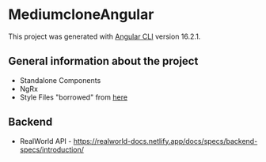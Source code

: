 # MediumcloneAngular

This project was generated with [Angular CLI](https://github.com/angular/angular-cli) version 16.2.1.

## General information about the project

- Standalone Components
- NgRx
- Style Files "borrowed" from [here](demo.productionready.io/main.css")

## Backend

- RealWorld API - https://realworld-docs.netlify.app/docs/specs/backend-specs/introduction/

